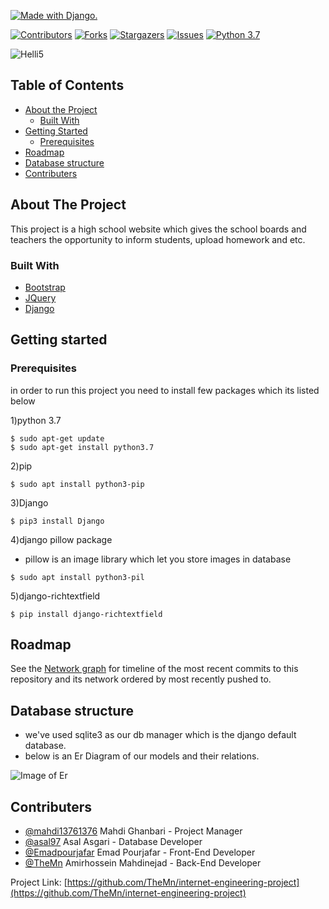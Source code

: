 <!--
*** Thanks for checking out this README Template. If you have a suggestion that would
*** make this better, please fork the repo and create a pull request or simply open
*** an issue with the tag "enhancement".
*** Thanks again! Now go create something AMAZING! :D
-->





<!-- PROJECT SHIELDS -->
<!--
*** I'm using markdown "reference style" links for readability.
*** Reference links are enclosed in brackets [ ] instead of parentheses ( ).
*** See the bottom of this document for the declaration of the reference variables
*** for contributors-url, forks-url, etc. This is an optional, concise syntax you may use.
*** https://www.markdownguide.org/basic-syntax/#reference-style-links
-->



<a href="http://www.djangoproject.com/"><img src="https://www.djangoproject.com/m/img/badges/djangomade124x25_grey.gif" border="0" alt="Made with Django." title="Made with Django." /></a>

[![Contributors][contributors-shield]][contributors-url]
[![Forks][forks-shield]][forks-url]
[![Stargazers][stars-shield]][stars-url]
[![Issues][issues-shield]][issues-url]
[![Python 3.7](https://img.shields.io/badge/python-3.7-blue.svg?style=flat-square)](https://www.python.org/downloads/release/python-360/)

![Helli5](http://bayanbox.ir/preview/3435310080500137853/Logo1.jpg)

<!-- TABLE OF CONTENTS -->
## Table of Contents

* [About the Project](#about-the-project)
  * [Built With](#built-with)
* [Getting Started](#getting-started)
  * [Prerequisites](#prerequisites)
* [Roadmap](#roadmap)
* [Database structure](#database-structure)
* [Contributers](#contributers)





<!-- ABOUT THE PROJECT -->
## About The Project
This project is a high school website which gives the school boards and teachers
the opportunity to inform students, upload homework and etc.
 






### Built With
* [Bootstrap](https://getbootstrap.com)
* [JQuery](https://jquery.com)
* [Django](https://www.djangoproject.com)



<!-- GETTING STARTED -->
## Getting started

### Prerequisites
in order to run this project you need to install few packages which its listed below


1)python 3.7
```
$ sudo apt-get update
$ sudo apt-get install python3.7
```
2)pip
```
$ sudo apt install python3-pip
```
3)Django
```
$ pip3 install Django
```
4)django pillow package

* pillow is an image library which let you store images in database
```
$ sudo apt install python3-pil
```
5)django-richtextfield
```
$ pip install django-richtextfield
```


<!-- ROADMAP -->
## Roadmap

See the [Network graph](https://github.com/TheMn/internet-engineering-project/network) for timeline of the most recent commits to this repository and its network ordered by most recently pushed to.


<!-- LICENSE -->
## Database structure
* we've used sqlite3 as our db manager which is the django default database.
* below is an Er Diagram of our models and their relations.
 
![Image of Er](http://bayanbox.ir/view/8823936539620629848/db-er.jpg)





<!-- CONTACT -->
## Contributers
* [@mahdi13761376](https://github.com/mahdi13761376) Mahdi Ghanbari - Project Manager
* [@asal97](https://github.com/asal97) Asal Asgari - Database Developer
* [@Emadpourjafar](https://github.com/Emadpourjafar) Emad Pourjafar - Front-End Developer
* [@TheMn](https://github.com/TheMn) Amirhossein Mahdinejad - Back-End Developer

Project Link: [https://github.com/TheMn/internet-engineering-project](https://github.com/TheMn/internet-engineering-project)


<!-- MARKDOWN LINKS & IMAGES -->
<!-- https://www.markdownguide.org/basic-syntax/#reference-style-links -->
[contributors-shield]: https://img.shields.io/github/contributors/TheMn/internet-engineering-project?style=flat-square
[contributors-url]: https://github.com/TheMn/internet-engineering-project/graphs/contributors
[forks-shield]: https://img.shields.io/github/forks/TheMn/internet-engineering-project?style=flat-square
[forks-url]: https://github.com/TheMn/internet-engineering-project/network/members
[stars-shield]: https://img.shields.io/github/stars/TheMn/internet-engineering-project?style=flat-square
[stars-url]: https://github.com/TheMn/internet-engineering-project/stargazers
[issues-shield]: https://img.shields.io/github/issues/TheMn/internet-engineering-project?style=flat-square
[issues-url]: https://github.com/TheMn/internet-engineering-project/issues


